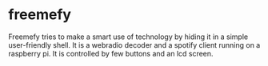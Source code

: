 # freemefy
Freemefy tries to make a smart use of technology by hiding it in a simple user-friendly shell. It is a webradio decoder and a spotify client running on a raspberry pi. It is controlled by few buttons and an lcd screen. 
